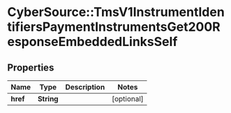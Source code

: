 # CyberSource::TmsV1InstrumentIdentifiersPaymentInstrumentsGet200ResponseEmbeddedLinksSelf

## Properties
Name | Type | Description | Notes
------------ | ------------- | ------------- | -------------
**href** | **String** |  | [optional] 



